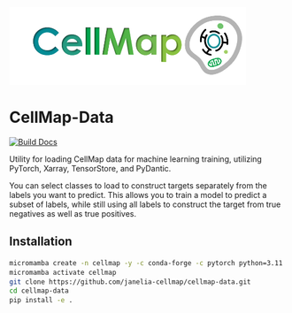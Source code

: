 <img src="https://raw.githubusercontent.com/janelia-cellmap/dacapo/main/docs/source/_static/CellMapLogo.png" alt="CellMap logo" width="85%">

# CellMap-Data

<!-- [![License](https://img.shields.io/pypi/l/cellmap-data.svg?color=green)](https://github.com/janelia-cellmap/cellmap-data/blob/main/LICENSE)
[![PyPI](https://img.shields.io/pypi/v/cellmap-data.svg?color=green)](https://pypi.org/project/cellmap-data)
[![Python Version](https://img.shields.io/pypi/pyversions/cellmap-data.svg?color=green)](https://python.org) -->

[![Build Docs](https://github.com/janelia-cellmap/cellmap-data/actions/workflows/docs.yml/badge.svg?branch=main)](https://janelia-cellmap.github.io/cellmap-data/)

Utility for loading CellMap data for machine learning training, utilizing PyTorch, Xarray, TensorStore, and PyDantic.

You can select classes to load to construct targets separately from the labels you want to predict. This allows you to train a model to predict a subset of labels, while still using all labels to construct the target from true negatives as well as true positives.

## Installation

```bash
micromamba create -n cellmap -y -c conda-forge -c pytorch python=3.11
micromamba activate cellmap
git clone https://github.com/janelia-cellmap/cellmap-data.git
cd cellmap-data
pip install -e .
```

